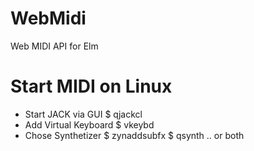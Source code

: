 
# WebMidi
Web MIDI API for Elm


# Start MIDI on Linux
- Start JACK via GUI
$ qjackcl
- Add Virtual Keyboard
$ vkeybd
- Chose Synthetizer
$ zynaddsubfx
$ qsynth
.. or both
